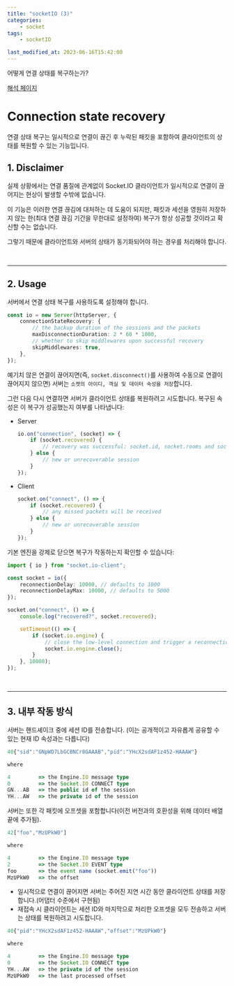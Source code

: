 ```yaml
---
title: "socketIO (3)"
categories:
    - socket
tags:
    - socketIO

last_modified_at: 2023-06-16T15:42:00
---
```


어떻게 연결 상태를 복구하는가?

[해석 페이지](https://socket.io/docs/v4/connection-state-recovery)

# Connection state recovery

연결 상태 복구는 일시적으로 연결이 끊긴 후 누락된 패킷을 포함하여 클라이언트의 상태를 복원할 수 있는 기능입니다.

## 1. Disclaimer

실제 상황에서는 연결 품질에 관계없이 Socket.IO 클라이언트가 일시적으로 연결이 끊어지는 현상이 발생할 수밖에 없습니다.

이 기능은 이러한 연결 끊김에 대처하는 데 도움이 되지만, 패킷과 세션을 영원히 저장하지 않는 한(최대 연결 끊김 기간을 무한대로 설정하여) 복구가 항상 성공할 것이라고 확신할 수는 없습니다.

그렇기 때문에 클라이언트와 서버의 상태가 동기화되어야 하는 경우를 처리해야 합니다.

<br>

---

## 2. Usage

서버에서 연결 상태 복구를 사용하도록 설정해야 합니다.

```ts
const io = new Server(httpServer, {
    connectionStateRecovery: {
        // the backup duration of the sessions and the packets
        maxDisconnectionDuration: 2 * 60 * 1000,
        // whether to skip middlewares upon successful recovery
        skipMiddlewares: true,
    },
});
```

예기치 않은 연결이 끊어지면(즉, `socket.disconnect()`를 사용하여 수동으로 연결이 끊어지지 않으면) 서버는 `소켓의 아이디, 객실 및 데이터 속성을 저장`합니다.

그런 다음 다시 연결하면 서버가 클라이언트 상태를 복원하려고 시도합니다. 복구된 속성은 이 복구가 성공했는지 여부를 나타냅니다:

-   Server

    ```ts
    io.on("connection", (socket) => {
        if (socket.recovered) {
            // recovery was successful: socket.id, socket.rooms and socket.data were restored
        } else {
            // new or unrecoverable session
        }
    });
    ```

-   Client

    ```ts
    socket.on("connect", () => {
        if (socket.recovered) {
            // any missed packets will be received
        } else {
            // new or unrecoverable session
        }
    });
    ```

기본 엔진을 강제로 닫으면 복구가 작동하는지 확인할 수 있습니다:

```ts
import { io } from "socket.io-client";

const socket = io({
    reconnectionDelay: 10000, // defaults to 1000
    reconnectionDelayMax: 10000, // defaults to 5000
});

socket.on("connect", () => {
    console.log("recovered?", socket.recovered);

    setTimeout(() => {
        if (socket.io.engine) {
            // close the low-level connection and trigger a reconnection
            socket.io.engine.close();
        }
    }, 10000);
});
```

<br>

---

## 3. 내부 작동 방식

서버는 핸드셰이크 중에 세션 ID를 전송합니다. (이는 공개적이고 자유롭게 공유할 수 있는 현재 ID 속성과는 다릅니다)

```ts
40{"sid":"GNpWD7LbGCBNCr8GAAAB","pid":"YHcX2sdAF1z452-HAAAW"}

where

4         => the Engine.IO message type
0         => the Socket.IO CONNECT type
GN...AB   => the public id of the session
YH...AW   => the private id of the session
```

서버는 또한 각 패킷에 오프셋을 포함합니다(이전 버전과의 호환성을 위해 데이터 배열 끝에 추가됨).

```ts
42["foo","MzUPkW0"]

where

4         => the Engine.IO message type
2         => the Socket.IO EVENT type
foo       => the event name (socket.emit("foo"))
MzUPkW0   => the offset
```

-   일시적으로 연결이 끊어지면 서버는 주어진 지연 시간 동안 클라이언트 상태를 저장합니다.(어댑터 수준에서 구현됨)
-   재접속 시 클라이언트는 세션 ID와 마지막으로 처리한 오프셋을 모두 전송하고 서버는 상태를 복원하려고 시도합니다.

```ts
40{"pid":"YHcX2sdAF1z452-HAAAW","offset":"MzUPkW0"}

where

4         => the Engine.IO message type
0         => the Socket.IO CONNECT type
YH...AW   => the private id of the session
MzUPkW0   => the last processed offset
```
